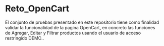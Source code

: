 # Reto_OpenCart
 El conjunto de pruebas presentado en este repositorio tiene como finalidad validar la funcionalidad de la pagina OpenCart, en concreto las funciones de Agregar, Editar y Filtrar productos usando el usuario de acceso restringido DEMO..
